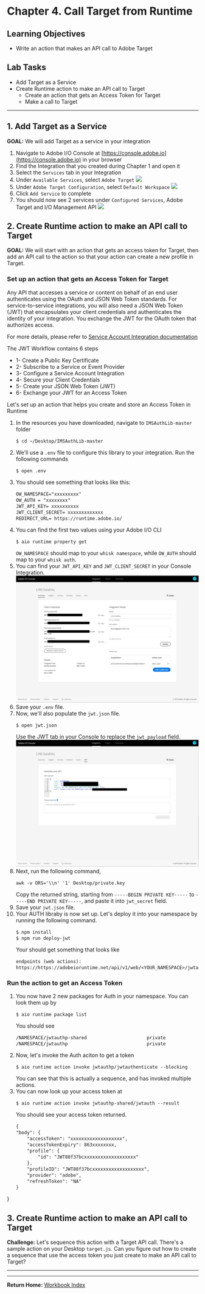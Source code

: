 # Chapter 4. Call Target from Runtime

## Learning Objectives

- Write an action that makes an API call to Adobe Target

## Lab Tasks

- Add Target as a Service
- Create Runtime action to make an API call to Target
    - Create an action that gets an Access Token for Target
    - Make a call to Target

---

## 1. Add Target as a Service
**GOAL:** We will add Target as a service in your integration

1. Navigate to Adobe I/O Console at [https://console.adobe.io](https://console.adobe.io) in your browser
1. Find the Integration that you created during Chapter 1 and open it
1. Select the `Services` tab in your Integration
1. Under `Available Services`, select `Adobe Target`
    ![](../images/chapter-4/1.png)
1. Under `Adobe Target Configuration`, select `Default Workspace`
    ![](../images/chapter-4/2.png)
1. Click `Add Service` to complete 
1. You should now see 2 services under `Configured Services`, Adobe Target and I/O Management API
    ![](../images/chapter-4/3.png)

## 2. Create Runtime action to make an API call to Target
**GOAL:** We will start with an action that gets an access token for Target, then add an API call to the action so that your action can create a new profile in Target.

### Set up an action that gets an Access Token for Target
Any API that accesses a service or content on behalf of an end user authenticates using the OAuth and JSON Web Token standards. For service-to-service integrations, you will also need a JSON Web Token (JWT) that encapsulates your client credentials and authenticates the identity of your integration. You exchange the JWT for the OAuth token that authorizes access.

For more details, please refer to [Service Account Integration documentation](https://www.adobe.io/apis/cloudplatform/console/authentication/jwt_workflow.html)

The JWT Workflow contains 6 steps
- 1- Create a Public Key Certificate
- 2- Subscribe to a Service or Event Provider
- 3- Configure a Service Account Integration
- 4- Secure your Client Credentials
- 5- Create your JSON Web Token (JWT)
- 6- Exchange your JWT for an Access Token

Let's set up an action that helps you create and store an Access Token in Runtime
1. In the resources you have downloaded, navigate to `IMSAuthLib-master` folder
    ```
    $ cd ~/Desktop/IMSAuthLib-master
    ```
1. We'll use a `.env` file to configure this library to your integration. Run the following commands
    ```
    $ open .env
    ```
1. You should see something that looks like this:
    ```
    OW_NAMESPACE="xxxxxxxxx"
    OW_AUTH = "xxxxxxxx"
    JWT_API_KEY= xxxxxxxxxx
    JWT_CLIENT_SECRET= xxxxxxxxxxxxx
    REDIRECT_URL= https://runtime.adobe.io/
    ```
1. You can find the first two values using your Adobe I/O CLI
    ```
    $ aio runtime property get
    ```
    `OW_NAMESPACE` should map to your `whisk namespace`, while `OW_AUTH` should map to your `whisk auth`. 
1. You can find your `JWT_API_KEY` and `JWT_CLIENT_SECRET` in your Console Integration. 
    ![8](./images/8.png)
1. Save your `.env` file. 
1. Now, we'll also populate the `jwt.json` file. 
    ```
    $ open jwt.json
    ```
    Use the JWT tab in your Console to replace the `jwt_payload` field. 
    ![9](./images/9.png)
1. Next, run the following command,
    ```
    awk -v ORS='\\n' '1' Desktop/private.key
    ```
    Copy the returned string, starting from ```-----BEGIN PRIVATE KEY-----``` to ```-----END PRIVATE KEY-----```, and paste it into `jwt_secret` field.
1. Save your `jwt.json` file. 
1. Your AUTH libraby is now set up. Let's deploy it into your namespace by running the following command. 
    ```
    $ npm install
    $ npm run deploy-jwt
    ```
    Your should get something that looks like
    ```
    endpoints (web actions): https://https://adobeioruntime.net/api/v1/web/<YOUR_NAMESPACE>/jwtauthp/jwtauthenticate
    ```
    
### Run the action to get an Access Token
1. You now have 2 new packages for Auth in your namespace. You can look them up by
    ```
    $ aio runtime package list
    ```
    You should see
    ```
    /NAMESPACE/jwtauthp-shared                      private 
    /NAMESPACE/jwtauthp                             private 
    ```
1. Now, let's invoke the Auth aciton to get a token
    ```
    $ aio runtime action invoke jwtauthp/jwtauthenticate --blocking
    ```
    You can see that this is actually a sequence, and has invoked multiple actions.
1. You can now look up your access token at 
    ```
    $ aio runtime action invoke jwtauthp-shared/jwtauth --result
    ```
    You should see your access token returned.  
    ```
    {
    "body": {
        "accessToken": "xxxxxxxxxxxxxxxxxxx",
        "accessTokenExpiry": 863xxxxxxxx,
        "profile": {
            "id": "JWT88f37bcxxxxxxxxxxxxxxxxxxx"
        },
        "profileID": "JWT88f37bcxxxxxxxxxxxxxxxxxxx",
        "provider": "adobe",
        "refreshToken": "NA"
    }
}

## 3. Create Runtime action to make an API call to Target

**Challenge:** Let's sequence this action with a Target API call. There's a sample action on your Desktop `target.js`. Can you figure out how to create a sequence that use the access token you just create to make an API call to Target?

---
---

**Return Home:** [Workbook Index](../README.md)
